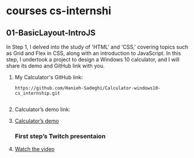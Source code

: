 <h1>courses cs-internshi </h1>
<h2>01-BasicLayout-IntroJS </h2>
    <p>In Step 1, I delved into the study of 'HTML' and 'CSS,' covering topics such as Grid and Flex in CSS, along with an introduction to JavaScript. In this step, I undertook a project to design a Windows 10 calculator, and I will share its demo and GitHub link with you.</p>
<ol>
  <li>
        <p>My Calculator's GitHub link:</p>
        <pre><code>https://github.com/Hanieh-Sadeghi/Calculator-windows10-cs_internship.git
  </code></pre>
      </li>
      <li>
        <p>Calculator’s demo link:</p>
       <li>
        <a href=" https://hanieh-sadeghi.github.io/Calculator-windows10-cs_internship/" target="_new"
          >Calculator’s demo</a>
      </li>
      
 </li>
    <h3>First step’s Twitch presentaion</h3>
       <li>
        <a href=" Basic Layout - Introduction to JS" target="_new"
          >Watch the video</a>
      </li>

</ol>
